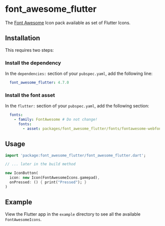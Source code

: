 # font_awesome_flutter

The [Font Awesome](https://fontawesome.com) Icon pack available as set of Flutter Icons.

## Installation

This requires two steps:

### Install the dependency

In the `dependencies:` section of your `pubspec.yaml`, add the following line:

```yaml
  font_awesome_flutter: 4.7.0    
```

### Install the font asset

In the `flutter:` section of your `pubspec.yaml`, add the following section:

```yaml
  fonts:
    - family: FontAwesome # Do not change!
      fonts:
        - asset: packages/font_awesome_flutter/fonts/fontawesome-webfont.woff
```

## Usage

```dart
import 'package:font_awesome_flutter/font_awesome_flutter.dart';

// ... later in the build method

new IconButton(
  icon: new Icon(FontAwesomeIcons.gamepad), 
  onPressed: () { print("Pressed"); }
)
```

## Example

View the Flutter app in the `example` directory to see all the available `FontAwesomeIcons`.